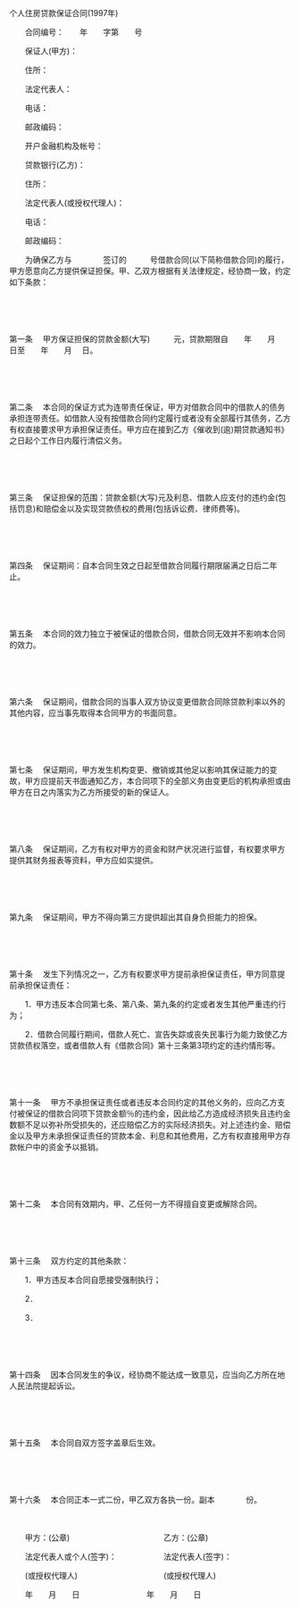 



个人住房贷款保证合同(1997年)



 

　　合同编号：　　年　　字第　　号

　　保证人(甲方)：

　　住所：

　　法定代表人：

　　电话：

　　邮政编码：

　　开户金融机构及帐号：

　　贷款银行(乙方)：

　　住所：

　　法定代表人(或授权代理人)：

　　电话：

　　邮政编码：

　　为确保乙方与　　　　签订的　　　号借款合同(以下简称借款合同)的履行，甲方愿意向乙方提供保证担保。甲、乙双方根据有关法律规定，经协商一致，约定如下条款：

　　

　　

第一条
　甲方保证担保的贷款金额(大写)　　　元，贷款期限自　　年　　月　 日至　　年　　月　 日。

　　

　　

第二条
　本合同的保证方式为连带责任保证，甲方对借款合同中的借款人的债务承担连带责任。如借款人没有按借款合同约定履行或者没有全部履行其债务，乙方有权直接要求甲方承担保证责任。甲方应在接到乙方《催收到(逾)期贷款通知书》之日起个工作日内履行清偿义务。

　　

　　

第三条
　保证担保的范围：贷款金额(大写)元及利息、借款人应支付的违约金(包括罚息)和赔偿金以及实现贷款债权的费用(包括诉讼费、律师费等)。

　　

　　

第四条
　保证期间：自本合同生效之日起至借款合同履行期限届满之日后二年止。

　　

　　

第五条
　本合同的效力独立于被保证的借款合同，借款合同无效并不影响本合同的效力。

　　

　　

第六条
　保证期间，借款合同的当事人双方协议变更借款合同除贷款利率以外的其他内容，应当事先取得本合同甲方的书面同意。

　　

　　

第七条
　保证期间，甲方发生机构变更、撤销或其他足以影响其保证能力的变故，甲方应提前天书面通知乙方，本合同项下的全部义务由变更后的机构承担或由甲方在日之内落实为乙方所接受的新的保证人。

　　

　　

第八条
　保证期间，乙方有权对甲方的资金和财产状况进行监督，有权要求甲方提供其财务报表等资料，甲方应如实提供。

　　

　　

第九条
　保证期间，甲方不得向第三方提供超出其自身负担能力的担保。

　　

　　

第十条
　发生下列情况之一，乙方有权要求甲方提前承担保证责任，甲方同意提前承担保证责任：

　　1．甲方违反本合同第七条、第八条、第九条的约定或者发生其他严重违约行为；

　　2．借款合同履行期间，借款人死亡、宣告失踪或丧失民事行为能力致使乙方贷款债权落空，或者借款人有《借款合同》第十三条第3项约定的违约情形等。

　　

　　

第十一条
　甲方不承担保证责任或者违反本合同约定的其他义务的，应向乙方支付被保证的借款合同项下贷款金额％的违约金，因此给乙方造成经济损失且违约金数额不足以弥补所受损失的，还应赔偿乙方的实际经济损失。对上述违约金、赔偿金以及甲方未承担保证责任的贷款本金、利息和其他费用，乙方有权直接用甲方存款帐户中的资金予以抵销。

　　

　　

第十二条
　本合同有效期内，甲、乙任何一方不得擅自变更或解除合同。

　　

　　

第十三条
　双方约定的其他条款：

　　1．甲方违反本合同自愿接受强制执行；

　　2．

　　3．

　　

　　

第十四条
　因本合同发生的争议，经协商不能达成一致意见，应当向乙方所在地人民法院提起诉讼。

　　

　　

第十五条
　本合同自双方签字盖章后生效。

　　

　　

第十六条
　本合同正本一式二份，甲乙双方各执一份。副本　　　　份。

　　

　　甲方：(公章)　　　　　　　　　　　　乙方：(公章)

　　法定代表人或个人(签字)：　　　　　　法定代表人(签字)：

　　(或授权代理人)　　　　　　　　　　　(或授权代理人)

　　年　　月　　日　　　　　　　 　 年　　月　　日